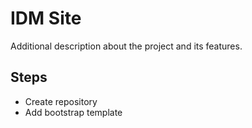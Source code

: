 # IDM Site

Additional description about the project and its features.

## Steps

- Create repository
- Add bootstrap template
